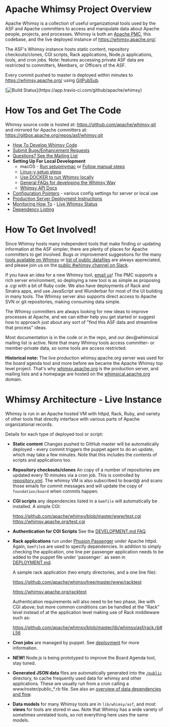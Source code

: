 Apache Whimsy Project Overview
==================

Apache Whimsy is a collection of useful organizational tools used by
the ASF and Apache committers to access and manipulate data about
Apache people, projects, and processes.  Whimsy is both an [Apache PMC](https://whimsical.apache.org/),
this codebase, and the live deployed instance of https://whimsy.apache.org/.

The ASF's Whimsy instance hosts static content, repository checkouts/clones, CGI scripts, Rack
applications, Node.js applications, tools, and cron jobs.  Note: features accessing private
ASF data are restricted to committers, Members, or Officers of the ASF.

Every commit pushed to master is deployed within minutes to https://whimsy.apache.org/ using
[GitPubSub](https://www.apache.org/dev/gitpubsub.html).

[![Build Status](https://api.travis-ci.com/apache/whimsy.svg?)](https://app.travis-ci.com/github/apache/whimsy)

How Tos and Get The Code
===============

Whimsy source code is hosted at:
    https://github.com/apache/whimsy.git
and mirrored for Apache committers at:
    https://gitbox.apache.org/repos/asf/whimsy.git

 * [How To Develop Whimsy Code](./DEVELOPMENT.md)
 * [Submit Bugs/Enhancement Requests](https://issues.apache.org/jira/browse/WHIMSY)
 * [Questions? See the Mailing List](https://lists.apache.org/list.html?dev@whimsical.apache.org)
 * **Setting Up For Local Development**
   * macOS - [Run setupmymac](./SETUPMYMAC.md) or [Follow manual steps](./MACOS.md)
   * [Linux-y setup steps](./DEVELOPMENT.md)
   * [Use DOCKER to run Whimsy locally](./DOCKER.md)
   * [General FAQs for developing the Whimsy Way](./DEVELOPMENT.md#how-to--faq-question)
   * [Whimsy API Docs](https://whimsy.apache.org/docs/)
 * [Configuration Pointers](./CONFIGURE.md) - various config settings for server or local use
 * [Production Server Deployment Instructions](./DEPLOYMENT.md)
 * [Monitoring How To](./www/status/README.md) - [Live Whimsy Status](https://whimsy.apache.org/status/)
 * [Dependency Listing](./CONFIGURE.md#Dependencies)

How To Get Involved!
===============

Since Whimsy hosts many independent tools that make finding or updating information
at the ASF simpler, there are plenty of places for Apache committers to
get involved.  Bugs or improvement suggestions for the many
[tools available on Whimsy](https://whimsy.apache.org/committers/tools)
or [list of public datafiles](https://whimsy.apache.org/test/dataflow.cgi) are always appreciated,
and please join us on the [public #whimsy channel on Slack](https://the-asf.slack.com/).

If you have an idea for a new Whimsy tool, [email us](mailto:dev@whimsical.apache.org?subject=Tool-Idea)!
The PMC supports a rich server environment, so deploying a new tool is as 
simple as proposing a .cgi with a bit of Ruby code.  We also have deployments 
of Rack and Sinatra apps, and use JavaScript and Wunderbar for most of the 
UI building in many tools. The Whimsy server also supports direct access 
to Apache SVN or git repositories, making consuming data simple.

The Whimsy committers are always looking for new ideas to improve processes 
at Apache, and we can either help you get started or suggest how to 
approach just about any sort of "find this ASF data and streamline that 
process" ideas.

Most documentation is in the code or in the repo, and our dev@whimsical
mailing list is active.  Note that many Whimsy tools access committer- or 
member-private data, so some tools are access restricted.

**Historical note:** The live production whimsy.apache.org server was used for 
the board agenda tool and more before we became the Apache Whimsy top level 
project.  That's why [whimsy.apache.org](https://whimsy.apache.org/) is 
the production server, and mailing lists and a homepage are hosted 
on the [whimsical.apache.org](https://whimsical.apache.org/) domain.

Whimsy Architecture - Live Instance
===================

Whimsy is run in an Apache hosted VM with httpd, Rack, Ruby, and variety of other tools 
that directly interface with various parts of Apache organizational records.

Details for each type of deployed tool or script:

 * **Static content**  Changes pushed to GitHub master will be
   automatically deployed - every commit triggers the puppet agent to 
   do an update, which may take a few minutes.  Note that this includes the
   contents of scripts and applications too.
  
 * **Repository checkouts/clones**  An copy of a number of repositories
   are updated every 10 minutes via a cron job.  This is controlled
   by [repository.yml](repository.yml).  The whimsy VM is also subscribed
   to board@ and scans those emails for commit messages and will update
   the copy of `foundation/board` when commits happen.
  
 * **CGI scripts** any dependencies listed in a `Gemfile` will
   automatically be installed.  A simple CGI:

    https://github.com/apache/whimsy/blob/master/www/test.cgi
    https://whimsy.apache.org/test.cgi

 * **Authentication for CGI Scripts** See the [DEVELOPMENT.md FAQ](./DEVELOPMENT.md#how-to-authenticateauthorize-your-scripts).

 * **Rack applications** run under
   [Phusion Passenger](https://www.phusionpassenger.com/) under Apache httpd.
   Again, `Gemfile`s are used to specify dependencies.  In addition to simply
   checking the application, one line per passenger application needs to be
   added to the puppet file under 'passenger:` as seen in [DEPLOYMENT.md](./DEPLOYMENT.md#puppetnode).

   A sample rack application (two empty directories, and a one line file):

    https://github.com/apache/whimsy/tree/master/www/racktest
    
    https://whimsy.apache.org/racktest

   Authentication requirements will also need to be two phase, like with CGI
   above; but more common conditions can be handled at the "Rack" level
   instead of at the application level making use of Rack middleware such as:

    https://github.com/apache/whimsy/blob/master/lib/whimsy/asf/rack.rb#L56
    
 * **Cron jobs** are managed by puppet.  See [deployment](./DEPLOYMENT.md) for more
   information.

 * **NEW!** Node.js is being prototyped to improve the Board Agenda tool, stay tuned. 
   
 * **Generated JSON data** files are automatically generated into 
   the [`/public`](https://whimsy.apache.org/public/) directory, to 
   cache frequently used data for whimsy and other applications.  These 
   are usually run from a cron calling a www/roster/public_*.rb file.
   See also an [overview of data dependencies and flow](https://whimsy.apache.org/test/dataflow.cgi). 
  
 * **Data models** for many Whimsy tools are in `lib/whimsy/asf`, and 
   most **views** for tools are stored in `www`.  Note that Whimsy has 
   a wide variety of sometimes unrelated tools, so not everything 
   here uses the same models.
